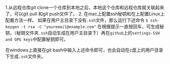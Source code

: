 1.从远程仓库git clone一个仓库到本地之后，本地这个仓库和远程仓库就关联起来了，可以git pull 和git push文件了。
2. 在mac上配置ssh秘钥和在上配置Linux上配置方法一样。
如果在用户主目录下没有`.ssh`文件，那么运行下述命令
`
$ ssh-keygen -t rsa -C "youremail@example.com"
`
在根据提示一直按回车，可生成秘钥，（秘钥文件夹`.ssh`自动生成在用户主目录下）再在`github`上的`settings-SSH and GPG keys`中配置秘钥即可。

在windows上直接在git bash中输入上述命令即可，也会自动在c盘上的用户目录下生成`.ssh`文件夹。